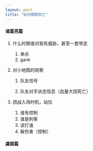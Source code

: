 ```yaml
---
layout: post
title: "如何摆脱死亡"
---
```


#### 诸葛亮篇

1. 什么时期谁对我有威胁，甚至一套带走

   1. 单杀
   2. gank
2. 对小地图的观察

   1. 队友信号

   2. 队友对手状态信息（血量大招死亡）
3. 团战入场时机，站位
   1. 谁有控制
   2. 谁是刺客
   3. 该打谁
   4. 躲伤害（控制）

#### 虞姬篇


